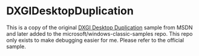 # DXGIDesktopDuplication
This is a copy of the original [DXGI Desktop Duplication](https://github.com/microsoft/Windows-classic-samples/tree/main/Samples/DXGIDesktopDuplication) sample from MSDN and later added to the microsoft/windows-classic-samples repo. This repo only exists to make debugging easier for me. Please refer to the official sample.

